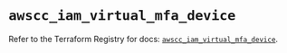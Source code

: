 # `awscc_iam_virtual_mfa_device`

Refer to the Terraform Registry for docs: [`awscc_iam_virtual_mfa_device`](https://registry.terraform.io/providers/hashicorp/awscc/0.70.0/docs/resources/iam_virtual_mfa_device).
